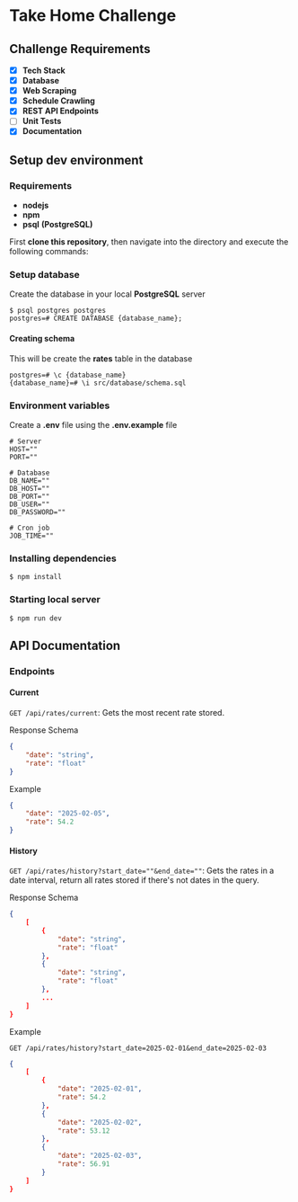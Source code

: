 # Take Home Challenge

## Challenge Requirements

- [x] **Tech Stack**
- [x] **Database**
- [x] **Web Scraping**
- [x] **Schedule Crawling**
- [x] **REST API Endpoints**
- [ ] **Unit Tests**
- [x] **Documentation**

## Setup dev environment

### Requirements

- **nodejs**
- **npm**
- **psql** **(PostgreSQL)**

First **clone this repository**, then navigate into the directory and execute the following commands:


### Setup database
Create the database in your local **PostgreSQL** server
```
$ psql postgres postgres
postgres=# CREATE DATABASE {database_name};
```
#### Creating schema
This will be create the **rates** table in the database
```
postgres=# \c {database_name}
{database_name}=# \i src/database/schema.sql
```

### Environment variables
Create a **.env** file using the **.env.example** file
```
# Server
HOST=""
PORT=""

# Database
DB_NAME=""
DB_HOST=""
DB_PORT=""
DB_USER=""
DB_PASSWORD=""

# Cron job
JOB_TIME=""
```

### Installing dependencies
```
$ npm install
```

### Starting local server
```
$ npm run dev
```

## API Documentation

### Endpoints

#### Current

`GET /api/rates/current`: Gets the most recent rate stored.

Response Schema
```json
{
    "date": "string",
    "rate": "float"
}
```
Example
```json
{
    "date": "2025-02-05",
    "rate": 54.2
}
```
#### History
`GET /api/rates/history?start_date=""&end_date=""`: Gets the rates in a date interval, return all rates stored if there's not dates in the query.

Response Schema
```json
{
    [
        {
            "date": "string",
            "rate": "float"
        },
        {
            "date": "string",
            "rate": "float"
        },
        ...
    ]
}
```
Example

`GET /api/rates/history?start_date=2025-02-01&end_date=2025-02-03`
```json
{
    [
        {
            "date": "2025-02-01",
            "rate": 54.2
        },
        {
            "date": "2025-02-02",
            "rate": 53.12
        },
        {
            "date": "2025-02-03",
            "rate": 56.91
        }
    ]
}
```
